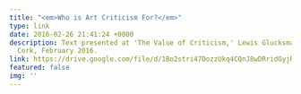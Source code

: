 ```yaml
---
title: "<em>Who is Art Criticism For?</em>"
type: link
date: 2016-02-26 21:41:24 +0000
description: Text presented at 'The Value of Criticism,' Lewis Glucksman Gallery,
  Cork, February 2016.
link: https://drive.google.com/file/d/1Bo2stri47DozzUkq4CQnJ8wDRridGyjR/view?usp=sharing
featured: false
img: ''
---
```

